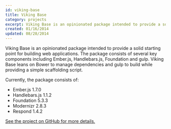```yaml
---
id: viking-base
title: Viking Base
category: projects
excerpt: Viking Base is an opinionated package intended to provide a solid starting point for building web applications. The package consists of several key components including Ember.js, Handlebars.js, Foundation and gulp. Viking Base leans on Bower to manage dependencies and gulp to build while providing a simple scaffolding script.
created: 01/16/2014
updated: 08/28/2014
---
```


Viking Base is an opinionated package intended to provide a solid starting point for building web applications. The package consists of several key components including Ember.js, Handlebars.js, Foundation and gulp. Viking Base leans on Bower to manage dependencies and gulp to build while providing a simple scaffolding script.

Currently, the package consists of:

* Ember.js 1.7.0
* Handlebars.js 1.1.2
* Foundation 5.3.3
* Modernizr 2.8.3
* Respond 1.4.2

[See the project on GitHub for more details.](https://github.com/jneurock/viking-base)